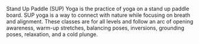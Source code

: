 Stand Up Paddle (SUP) Yoga is the practice of yoga on a stand up paddle board. SUP yoga is a way to connect with nature while focusing on breath and alignment. These classes are for all levels and follow an arc of opening awareness, warm-up stretches, balancing poses, inversions, grounding poses, relaxation, and a cold plunge.